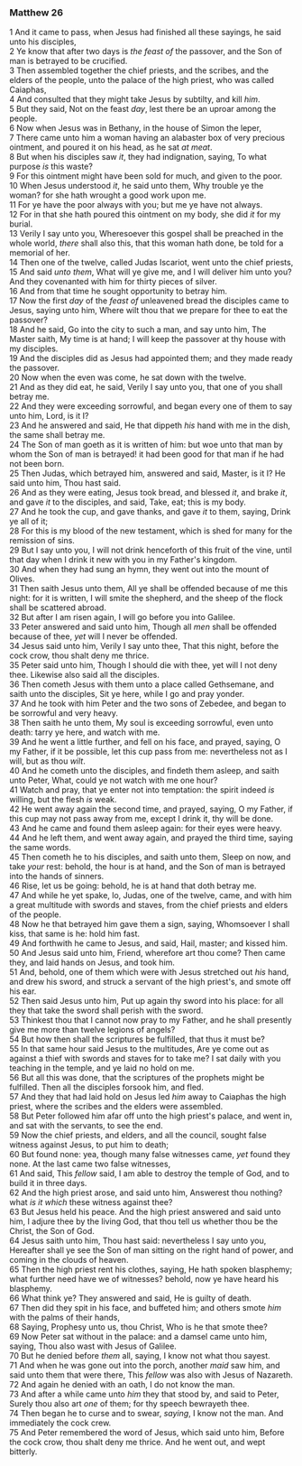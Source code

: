 ### Matthew 26

1 And it came to pass, when Jesus had finished all these sayings, he said unto his disciples,  
2 Ye know that after two days is *the feast of* the passover, and the Son of man is betrayed to be crucified.  
3 Then assembled together the chief priests, and the scribes, and the elders of the people, unto the palace of the high priest, who was called Caiaphas,  
4 And consulted that they might take Jesus by subtilty, and kill *him*.  
5 But they said, Not on the feast *day*, lest there be an uproar among the people.  
6 Now when Jesus was in Bethany, in the house of Simon the leper,  
7 There came unto him a woman having an alabaster box of very precious ointment, and poured it on his head, as he sat *at meat*.  
8 But when his disciples saw *it*, they had indignation, saying, To what purpose *is* this waste?  
9 For this ointment might have been sold for much, and given to the poor.  
10 When Jesus understood *it*, he said unto them, Why trouble ye the woman? for she hath wrought a good work upon me.  
11 For ye have the poor always with you; but me ye have not always.  
12 For in that she hath poured this ointment on my body, she did *it* for my burial.  
13 Verily I say unto you, Wheresoever this gospel shall be preached in the whole world, *there* shall also this, that this woman hath done, be told for a memorial of her.  
14 Then one of the twelve, called Judas Iscariot, went unto the chief priests,  
15 And said *unto them*, What will ye give me, and I will deliver him unto you? And they covenanted with him for thirty pieces of silver.  
16 And from that time he sought opportunity to betray him.  
17 Now the first *day* of the *feast of* unleavened bread the disciples came to Jesus, saying unto him, Where wilt thou that we prepare for thee to eat the passover?  
18 And he said, Go into the city to such a man, and say unto him, The Master saith, My time is at hand; I will keep the passover at thy house with my disciples.  
19 And the disciples did as Jesus had appointed them; and they made ready the passover.  
20 Now when the even was come, he sat down with the twelve.  
21 And as they did eat, he said, Verily I say unto you, that one of you shall betray me.  
22 And they were exceeding sorrowful, and began every one of them to say unto him, Lord, is it I?  
23 And he answered and said, He that dippeth *his* hand with me in the dish, the same shall betray me.  
24 The Son of man goeth as it is written of him: but woe unto that man by whom the Son of man is betrayed! it had been good for that man if he had not been born.  
25 Then Judas, which betrayed him, answered and said, Master, is it I? He said unto him, Thou hast said.  
26 And as they were eating, Jesus took bread, and blessed *it*, and brake *it*, and gave *it* to the disciples, and said, Take, eat; this is my body.  
27 And he took the cup, and gave thanks, and gave *it* to them, saying, Drink ye all of it;  
28 For this is my blood of the new testament, which is shed for many for the remission of sins.  
29 But I say unto you, I will not drink henceforth of this fruit of the vine, until that day when I drink it new with you in my Father's kingdom.  
30 And when they had sung an hymn, they went out into the mount of Olives.  
31 Then saith Jesus unto them, All ye shall be offended because of me this night: for it is written, I will smite the shepherd, and the sheep of the flock shall be scattered abroad.  
32 But after I am risen again, I will go before you into Galilee.  
33 Peter answered and said unto him, Though all *men* shall be offended because of thee, *yet* will I never be offended.  
34 Jesus said unto him, Verily I say unto thee, That this night, before the cock crow, thou shalt deny me thrice.  
35 Peter said unto him, Though I should die with thee, yet will I not deny thee. Likewise also said all the disciples.  
36 Then cometh Jesus with them unto a place called Gethsemane, and saith unto the disciples, Sit ye here, while I go and pray yonder.  
37 And he took with him Peter and the two sons of Zebedee, and began to be sorrowful and very heavy.  
38 Then saith he unto them, My soul is exceeding sorrowful, even unto death: tarry ye here, and watch with me.  
39 And he went a little further, and fell on his face, and prayed, saying, O my Father, if it be possible, let this cup pass from me: nevertheless not as I will, but as thou *wilt*.  
40 And he cometh unto the disciples, and findeth them asleep, and saith unto Peter, What, could ye not watch with me one hour?  
41 Watch and pray, that ye enter not into temptation: the spirit indeed *is* willing, but the flesh *is* weak.  
42 He went away again the second time, and prayed, saying, O my Father, if this cup may not pass away from me, except I drink it, thy will be done.  
43 And he came and found them asleep again: for their eyes were heavy.  
44 And he left them, and went away again, and prayed the third time, saying the same words.  
45 Then cometh he to his disciples, and saith unto them, Sleep on now, and take *your* rest: behold, the hour is at hand, and the Son of man is betrayed into the hands of sinners.  
46 Rise, let us be going: behold, he is at hand that doth betray me.  
47 And while he yet spake, lo, Judas, one of the twelve, came, and with him a great multitude with swords and staves, from the chief priests and elders of the people.  
48 Now he that betrayed him gave them a sign, saying, Whomsoever I shall kiss, that same is he: hold him fast.  
49 And forthwith he came to Jesus, and said, Hail, master; and kissed him.  
50 And Jesus said unto him, Friend, wherefore art thou come? Then came they, and laid hands on Jesus, and took him.  
51 And, behold, one of them which were with Jesus stretched out *his* hand, and drew his sword, and struck a servant of the high priest's, and smote off his ear.  
52 Then said Jesus unto him, Put up again thy sword into his place: for all they that take the sword shall perish with the sword.  
53 Thinkest thou that I cannot now pray to my Father, and he shall presently give me more than twelve legions of angels?  
54 But how then shall the scriptures be fulfilled, that thus it must be?  
55 In that same hour said Jesus to the multitudes, Are ye come out as against a thief with swords and staves for to take me? I sat daily with you teaching in the temple, and ye laid no hold on me.  
56 But all this was done, that the scriptures of the prophets might be fulfilled. Then all the disciples forsook him, and fled.  
57 And they that had laid hold on Jesus led *him* away to Caiaphas the high priest, where the scribes and the elders were assembled.  
58 But Peter followed him afar off unto the high priest's palace, and went in, and sat with the servants, to see the end.  
59 Now the chief priests, and elders, and all the council, sought false witness against Jesus, to put him to death;  
60 But found none: yea, though many false witnesses came, *yet* found they none. At the last came two false witnesses,  
61 And said, This *fellow* said, I am able to destroy the temple of God, and to build it in three days.  
62 And the high priest arose, and said unto him, Answerest thou nothing? what *is it which* these witness against thee?  
63 But Jesus held his peace. And the high priest answered and said unto him, I adjure thee by the living God, that thou tell us whether thou be the Christ, the Son of God.  
64 Jesus saith unto him, Thou hast said: nevertheless I say unto you, Hereafter shall ye see the Son of man sitting on the right hand of power, and coming in the clouds of heaven.  
65 Then the high priest rent his clothes, saying, He hath spoken blasphemy; what further need have we of witnesses? behold, now ye have heard his blasphemy.  
66 What think ye? They answered and said, He is guilty of death.  
67 Then did they spit in his face, and buffeted him; and others smote *him* with the palms of their hands,  
68 Saying, Prophesy unto us, thou Christ, Who is he that smote thee?  
69 Now Peter sat without in the palace: and a damsel came unto him, saying, Thou also wast with Jesus of Galilee.  
70 But he denied before *them* all, saying, I know not what thou sayest.  
71 And when he was gone out into the porch, another *maid* saw him, and said unto them that were there, This *fellow* was also with Jesus of Nazareth.  
72 And again he denied with an oath, I do not know the man.  
73 And after a while came unto *him* they that stood by, and said to Peter, Surely thou also art *one* of them; for thy speech bewrayeth thee.  
74 Then began he to curse and to swear, *saying*, I know not the man. And immediately the cock crew.  
75 And Peter remembered the word of Jesus, which said unto him, Before the cock crow, thou shalt deny me thrice. And he went out, and wept bitterly.  
